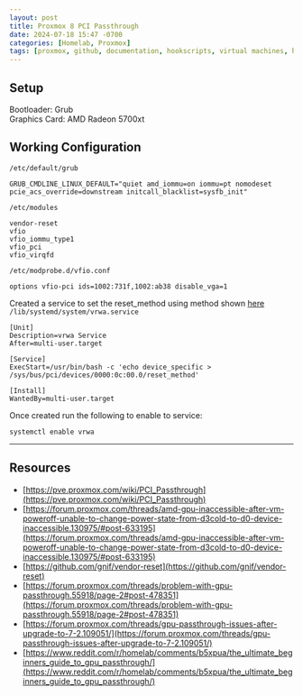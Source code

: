 ```yaml
---
layout: post
title: Proxmox 8 PCI Passthrough
date: 2024-07-18 15:47 -0700
categories: [Homelab, Proxmox]
tags: [proxmox, github, documentation, hookscripts, virtual machines, homelab]
---
```





## Setup
Bootloader: Grub\
Graphics Card: AMD Radeon 5700xt 

## Working Configuration

```/etc/default/grub``` 
```
GRUB_CMDLINE_LINUX_DEFAULT="quiet amd_iommu=on iommu=pt nomodeset pcie_acs_override=downstream initcall_blacklist=sysfb_init"
``` 

```/etc/modules```
```
vendor-reset
vfio
vfio_iommu_type1
vfio_pci
vfio_virqfd
```

```/etc/modprobe.d/vfio.conf```
```
options vfio-pci ids=1002:731f,1002:ab38 disable_vga=1
```

Created a service to set the reset_method using method shown [here](https://github.com/gnif/vendor-reset/issues/46)
``` /lib/systemd/system/vrwa.service```
```
[Unit]
Description=vrwa Service
After=multi-user.target

[Service]
ExecStart=/usr/bin/bash -c 'echo device_specific > /sys/bus/pci/devices/0000:0c:00.0/reset_method'

[Install]
WantedBy=multi-user.target
```
Once created run the following to enable to service:
```shell
systemctl enable vrwa
```
***
## Resources

* [https://pve.proxmox.com/wiki/PCI_Passthrough](https://pve.proxmox.com/wiki/PCI_Passthrough)
* [https://forum.proxmox.com/threads/amd-gpu-inaccessible-after-vm-poweroff-unable-to-change-power-state-from-d3cold-to-d0-device-inaccessible.130975/#post-633195](https://forum.proxmox.com/threads/amd-gpu-inaccessible-after-vm-poweroff-unable-to-change-power-state-from-d3cold-to-d0-device-inaccessible.130975/#post-633195)
* [https://github.com/gnif/vendor-reset](https://github.com/gnif/vendor-reset)
* [https://forum.proxmox.com/threads/problem-with-gpu-passthrough.55918/page-2#post-478351](https://forum.proxmox.com/threads/problem-with-gpu-passthrough.55918/page-2#post-478351)
* [https://forum.proxmox.com/threads/gpu-passthrough-issues-after-upgrade-to-7-2.109051/](https://forum.proxmox.com/threads/gpu-passthrough-issues-after-upgrade-to-7-2.109051/)
* [https://www.reddit.com/r/homelab/comments/b5xpua/the_ultimate_beginners_guide_to_gpu_passthrough/](https://www.reddit.com/r/homelab/comments/b5xpua/the_ultimate_beginners_guide_to_gpu_passthrough/)
